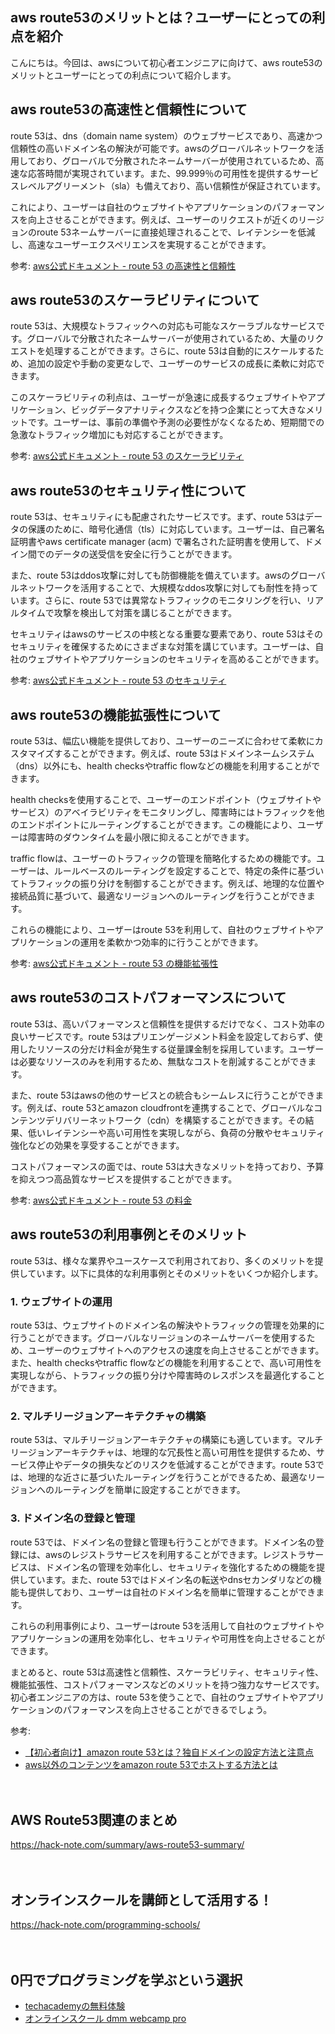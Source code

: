 <!--
title: 【aws】 route53のメリットとは？ユーザーにとっての利点を紹介
tags: aws,route53
id: 
private: false
-->

## aws route53のメリットとは？ユーザーにとっての利点を紹介

こんにちは。今回は、awsについて初心者エンジニアに向けて、aws route53のメリットとユーザーにとっての利点について紹介します。

## aws route53の高速性と信頼性について

route 53は、dns（domain name system）のウェブサービスであり、高速かつ信頼性の高いドメイン名の解決が可能です。awsのグローバルネットワークを活用しており、グローバルで分散されたネームサーバーが使用されているため、高速な応答時間が実現されています。また、99.999％の可用性を提供するサービスレベルアグリーメント（sla）も備えており、高い信頼性が保証されています。

これにより、ユーザーは自社のウェブサイトやアプリケーションのパフォーマンスを向上させることができます。例えば、ユーザーのリクエストが近くのリージョンのroute 53ネームサーバーに直接処理されることで、レイテンシーを低減し、高速なユーザーエクスペリエンスを実現することができます。

参考: [aws公式ドキュメント - route 53 の高速性と信頼性](https://aws.amazon.com/jp/route53/high-availability-dns/)

## aws route53のスケーラビリティについて

route 53は、大規模なトラフィックへの対応も可能なスケーラブルなサービスです。グローバルで分散されたネームサーバーが使用されているため、大量のリクエストを処理することができます。さらに、route 53は自動的にスケールするため、追加の設定や手動の変更なしで、ユーザーのサービスの成長に柔軟に対応できます。

このスケーラビリティの利点は、ユーザーが急速に成長するウェブサイトやアプリケーション、ビッグデータアナリティクスなどを持つ企業にとって大きなメリットです。ユーザーは、事前の準備や予測の必要性がなくなるため、短期間での急激なトラフィック増加にも対応することができます。

参考: [aws公式ドキュメント - route 53 のスケーラビリティ](https://aws.amazon.com/jp/route53/scalability/)

## aws route53のセキュリティ性について

route 53は、セキュリティにも配慮されたサービスです。まず、route 53はデータの保護のために、暗号化通信（tls）に対応しています。ユーザーは、自己署名証明書やaws certificate manager (acm) で署名された証明書を使用して、ドメイン間でのデータの送受信を安全に行うことができます。

また、route 53はddos攻撃に対しても防御機能を備えています。awsのグローバルネットワークを活用することで、大規模なddos攻撃に対しても耐性を持っています。さらに、route 53では異常なトラフィックのモニタリングを行い、リアルタイムで攻撃を検出して対策を講じることができます。

セキュリティはawsのサービスの中核となる重要な要素であり、route 53はそのセキュリティを確保するためにさまざまな対策を講じています。ユーザーは、自社のウェブサイトやアプリケーションのセキュリティを高めることができます。

参考: [aws公式ドキュメント - route 53 のセキュリティ](https://aws.amazon.com/jp/route53/security/)

## aws route53の機能拡張性について

route 53は、幅広い機能を提供しており、ユーザーのニーズに合わせて柔軟にカスタマイズすることができます。例えば、route 53はドメインネームシステム（dns）以外にも、health checksやtraffic flowなどの機能を利用することができます。

health checksを使用することで、ユーザーのエンドポイント（ウェブサイトやサービス）のアベイラビリティをモニタリングし、障害時にはトラフィックを他のエンドポイントにルーティングすることができます。この機能により、ユーザーは障害時のダウンタイムを最小限に抑えることができます。

traffic flowは、ユーザーのトラフィックの管理を簡略化するための機能です。ユーザーは、ルールベースのルーティングを設定することで、特定の条件に基づいてトラフィックの振り分けを制御することができます。例えば、地理的な位置や接続品質に基づいて、最適なリージョンへのルーティングを行うことができます。

これらの機能により、ユーザーはroute 53を利用して、自社のウェブサイトやアプリケーションの運用を柔軟かつ効率的に行うことができます。

参考: [aws公式ドキュメント - route 53 の機能拡張性](https://aws.amazon.com/jp/route53/features/)

## aws route53のコストパフォーマンスについて

route 53は、高いパフォーマンスと信頼性を提供するだけでなく、コスト効率の良いサービスです。route 53はプリエンゲージメント料金を設定しておらず、使用したリソースの分だけ料金が発生する従量課金制を採用しています。ユーザーは必要なリソースのみを利用するため、無駄なコストを削減することができます。

また、route 53はawsの他のサービスとの統合もシームレスに行うことができます。例えば、route 53とamazon cloudfrontを連携することで、グローバルなコンテンツデリバリーネットワーク（cdn）を構築することができます。その結果、低いレイテンシーや高い可用性を実現しながら、負荷の分散やセキュリティ強化などの効果を享受することができます。

コストパフォーマンスの面では、route 53は大きなメリットを持っており、予算を抑えつつ高品質なサービスを提供することができます。

参考: [aws公式ドキュメント - route 53 の料金](https://aws.amazon.com/jp/route53/pricing/)

## aws route53の利用事例とそのメリット

route 53は、様々な業界やユースケースで利用されており、多くのメリットを提供しています。以下に具体的な利用事例とそのメリットをいくつか紹介します。

### 1. ウェブサイトの運用

route 53は、ウェブサイトのドメイン名の解決やトラフィックの管理を効果的に行うことができます。グローバルなリージョンのネームサーバーを使用するため、ユーザーのウェブサイトへのアクセスの速度を向上させることができます。また、health checksやtraffic flowなどの機能を利用することで、高い可用性を実現しながら、トラフィックの振り分けや障害時のレスポンスを最適化することができます。

### 2. マルチリージョンアーキテクチャの構築

route 53は、マルチリージョンアーキテクチャの構築にも適しています。マルチリージョンアーキテクチャは、地理的な冗長性と高い可用性を提供するため、サービス停止やデータの損失などのリスクを低減することができます。route 53では、地理的な近さに基づいたルーティングを行うことができるため、最適なリージョンへのルーティングを簡単に設定することができます。

### 3. ドメイン名の登録と管理

route 53では、ドメイン名の登録と管理も行うことができます。ドメイン名の登録には、awsのレジストラサービスを利用することができます。レジストラサービスは、ドメイン名の管理を効率化し、セキュリティを強化するための機能を提供しています。また、route 53ではドメイン名の転送やdnsセカンダリなどの機能も提供しており、ユーザーは自社のドメイン名を簡単に管理することができます。

これらの利用事例により、ユーザーはroute 53を活用して自社のウェブサイトやアプリケーションの運用を効率化し、セキュリティや可用性を向上させることができます。

まとめると、route 53は高速性と信頼性、スケーラビリティ、セキュリティ性、機能拡張性、コストパフォーマンスなどのメリットを持つ強力なサービスです。初心者エンジニアの方は、route 53を使うことで、自社のウェブサイトやアプリケーションのパフォーマンスを向上させることができるでしょう。

参考: 
- [【初心者向け】amazon route 53とは？独自ドメインの設定方法と注意点](https://tech-lab.sios.jp/archives/22149)
- [aws以外のコンテンツをamazon route 53でホストする方法とは](https://techblog.nhn-techorus.com/archives/9009)

　

## AWS Route53関連のまとめ
https://hack-note.com/summary/aws-route53-summary/

　

## オンラインスクールを講師として活用する！
https://hack-note.com/programming-schools/

　

## 0円でプログラミングを学ぶという選択
- [techacademyの無料体験](//af.moshimo.com/af/c/click?a_id=2612475&amp;p_id=1555&amp;pc_id=2816&amp;pl_id=22706&amp;url=https%3a%2f%2ftechacademy.jp%2fhtmlcss-trial%3futm_source%3dmoshimo%26utm_medium%3daffiliate%26utm_campaign%3dtextad)
- [オンラインスクール dmm webcamp pro](//af.moshimo.com/af/c/click?a_id=2612482&amp;p_id=1363&amp;pc_id=2297&amp;pl_id=39999&amp;guid=on)

